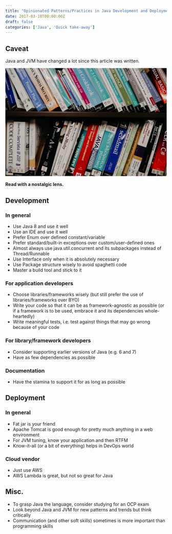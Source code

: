 ```yaml
---
title: "Opinionated Patterns/Practices in Java Development and Deployment"
date: 2017-03-10T00:00:00Z
draft: false
categories: ['Java', 'Quick take-away']
---
```


## Caveat
Java and JVM have changed a lot since this article was written. 

![Unsplash | Kenny Eliason](/kenny-eliason-uEcSKKDB1pg-unsplash.jpg)

**Read with a nostalgic lens.**

## Development

### In general
- Use Java 8 and use it well
- Use an IDE and use it well
- Prefer Enum over defined constant/variable
- Prefer standard/built-in exceptions over custom/user-defined ones
- Almost always use java.util.concurrent and its subpackages instead of Thread/Runnable
- Use Interface only when it is absolutely necessary
- Use Package structure wisely to avoid spaghetti code
- Master a build tool and stick to it

### For application developers
- Choose libraries/frameworks wisely (but still prefer the use of libraries/frameworks over BYO)
- Write your code so that it can be as framework-agnostic as possible (or if a framework is to be used, embrace it and its dependencies whole-heartedly)
- Write meaningful tests, i.e. test against things that may go wrong because of your code

### For library/framework developers
- Consider supporting earlier versions of Java (e.g. 6 and 7)
- Have as few dependencies as possible 

### Documentation
- Have the stamina to support it for as long as possible

## Deployment

### In general
- Fat jar is your friend
- Apache Tomcat is good enough for pretty much anything in a web environment
- For JVM tuning, know your application and then RTFM
- Know-it-all (or a bit of everything) helps in DevOps world

### Cloud vendor
- Just use AWS
- AWS Lambda is great, but not so great for Java

## Misc.
- To grasp Java the language, consider studying for an OCP exam
- Look beyond Java and JVM for new patterns and trends but think critically
- Communication (and other soft skills) sometimes is more important than programming skills
